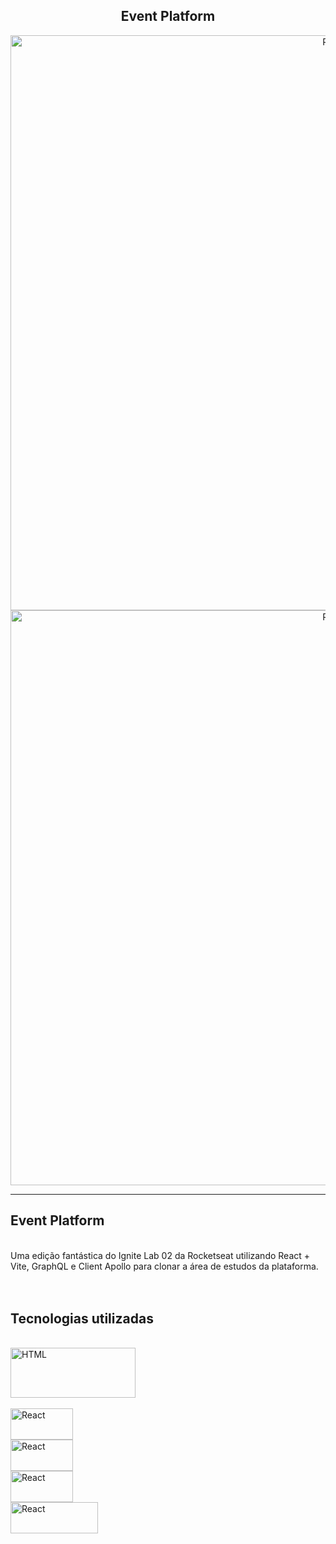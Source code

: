 

<h2 align="center">Event Platform</h2>
<div align="center">
 <img align="center" alt="React" height="920" width="1020" src="https://user-images.githubusercontent.com/64162307/198697253-a87d5417-bd8a-483a-a03e-5e5a9513b49f.jpeg" style="margin-right: 25px"/> 
 <img align="center" alt="React" height="920" width="1020" src="https://user-images.githubusercontent.com/64162307/198697256-c64b7f18-fd24-4284-abdf-3eaac7a9db43.png" style="margin-right: 25px"/> 
</div>

<hr>

## Event Platform
<br>
Uma edição fantástica do Ignite Lab 02 da Rocketseat utilizando React + Vite, GraphQL e Client Apollo para clonar a área de estudos da plataforma. 
<br>
<br>

<br>

## Tecnologias utilizadas
<br>
<!-- HTML -->
<!-- REACT -->
<div>
<img align="center"  alt="HTML" width="200" height="80" src="https://codingthesmartway.com/wp-content/uploads/2017/12/logo_react-680x680.png" style="margin-right: 25px"/> <br> <br>
<img align="center" alt="React" height="50" width="100" src="https://seeklogo.com/images/V/vite-logo-BFD4283991-seeklogo.com.png" style="margin-right: 45px"/> <br>
<img align="center" alt="React" height="50" width="100" src="https://s3-us-west-2.amazonaws.com/assertible/blog/graphql-logo.png" style="margin-right: 45px"/> <br>
<img align="center" alt="React" height="50" width="100" src="https://cdn-images-1.medium.com/max/1200/1*h3E_KHKB9jNKTkXkhrY5gA.png" style="margin-right: 45px"/> <br>

<!-- CSS -->
<img align="center" alt="React" height="50" width="140" src="https://seeklogo.com/images/T/tailwind-css-logo-5AD4175897-seeklogo.com.png" style="margin-bottom: 150px"/> 
 </div>
<br>
<br>
